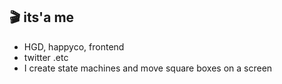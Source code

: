 ## 🎬 its'a me

- HGD, happyco, frontend
- twitter .etc
- I create state machines and move square boxes on a screen
